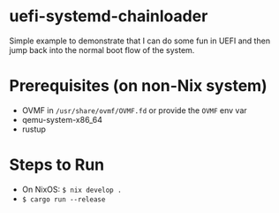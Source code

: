 # uefi-systemd-chainloader

Simple example to demonstrate that I can do some fun in UEFI and then jump back
into the normal boot flow of the system.


# Prerequisites (on non-Nix system)

- OVMF in `/usr/share/ovmf/OVMF.fd` or provide the `OVMF` env var
- qemu-system-x86_64
- rustup


# Steps to Run

- On NixOS: `$ nix develop .`
- `$ cargo run --release`
